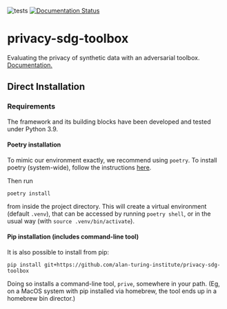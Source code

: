 ![tests](https://github.com/alan-turing-institute/privacy-sdg-toolbox/actions/workflows/ci.yml/badge.svg) [![Documentation Status](https://readthedocs.org/projects/privacy-sdg-toolbox/badge/?version=latest)](https://privacy-sdg-toolbox.readthedocs.io/en/latest/?badge=latest)

# privacy-sdg-toolbox

Evaluating the privacy of synthetic data with an adversarial toolbox. [Documentation.](https://privacy-sdg-toolbox.readthedocs.io/en/latest/index.html#)

## Direct Installation

### Requirements
The framework and its building blocks have been developed and tested under Python 3.9.


#### Poetry installation
To mimic our environment exactly, we recommend using `poetry`. To install poetry (system-wide), follow the instructions [here](https://python-poetry.org/docs/).

Then run
```
poetry install
```
from inside the project directory. This will create a virtual environment (default `.venv`), that can be accessed by running `poetry shell`, or in the usual way (with `source .venv/bin/activate`).

#### Pip installation (includes command-line tool)

It is also possible to install from pip:
```
pip install git+https://github.com/alan-turing-institute/privacy-sdg-toolbox
```

Doing so installs a command-line tool, `prive`, somewhere in your path. (Eg, on
a MacOS system with pip installed via homebrew, the tool ends up in a homebrew
bin director.) 
